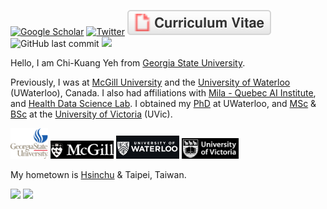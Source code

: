 <!-- comments here
<p>
 <a href="https://scholar.google.ca/citations?user=_v_Vy1sAAAAJ&hl=en">
    <img src="https://img.shields.io/badge/Google-red?style=flat&logo=google&logoColor=white" alt="Google SCholar Badge"/>
  </a>
  <a href="https://twitter.com/chikuang_y">
    <img src="https://img.shields.io/badge/Twitter-white?style=flat&logo=twitter&logoColor=blue" alt="Twitter Badge"/>
  </a>
  <a href="https://chikuang.github.io/CV_YCK_Nov3_24.pdf">
   <img src="img/cv.svg" alt="Curriculum Vitae">
  </a>
</p>
% [![Google Scholar](https://img.shields.io/badge/Google%20Scholar-4285F4.svg?style=for-the-badge&logo=Google-Scholar&logoColor=white)](https://scholar.google.ca/citations?user=_v_Vy1sAAAAJ&hl=en")
% [![ResearchGate](https://img.shields.io/badge/ResearchGate-00CCBB?style=for-the-badge&logo=ResearchGate&logoColor=white )](https://www.researchgate.net/profile/Chi-Kuang-Yeh)
 -->


<div align="left">
 
[![Google Scholar](https://img.shields.io/badge/Google-red?style=flat&logo=google&logoColor=white)](https://scholar.google.ca/citations?user=_v_Vy1sAAAAJ&hl=en")
[![Twitter](https://img.shields.io/badge/Twitter-white?style=flat&logo=twitter&logoColor=blue)](https://twitter.com/chikuang_y)
[![Curriculum Vitae](img/cv.svg)](https://chikuang.github.io/CV_YCK_Nov3_24.pdf)
![GitHub last commit](https://img.shields.io/github/last-commit/chikuang/chikuang)
![](https://komarev.com/ghpvc/?username=your-github-chikuang&color=blue)
</div>

Hello, I am Chi-Kuang Yeh from [Georgia State University](https://www.gsu.edu/). 

Previously, I was at [McGill University](https://www.mcgill.ca/) and the [University of Waterloo](https://uwaterloo.ca/) (UWaterloo), Canada. I also had affiliations with [Mila - Quebec AI Institute](https://mila.quebec/en/chi-kuang-yeh), and [Health Data Science Lab](https://uwaterloo.ca/health-data-science-lab/). I obtained my [PhD](https://uwaterloo.ca) at UWaterloo, and [MSc](https://www.uvic.ca/science/math-statistics/current-students/graduate/programs/masters/index.php) & [BSc](https://www.uvic.ca/undergraduate/programs/undergraduate-programs/pages/mathematics-and-statistics.php) at the [University of Victoria](https://www.uvic.ca) (UVic).

<p align="left">
 <img width="12%" src="img/GSU-logo-blue.png" />
 <img width="20%" src="img/mcgill-logo.png" />
 <img width="20%" src="img/uw-logo.png" />
 <img width="18%" src="img/uvic-logo.png" />
</p>

My hometown is [Hsinchu](https://en.wikipedia.org/wiki/Hsinchu) & Taipei, Taiwan.

<p align="left">
  <img width="48%" src="https://github-readme-stats-sigma-five.vercel.app/api?username=chikuang&show_icons=true&theme=tokyonight" />
  
  <img width="35%" src="https://github-readme-stats.vercel.app/api/top-langs/?username=chikuang&theme=tokyonight" />
</p>
